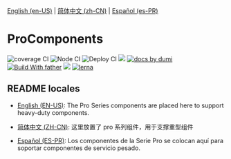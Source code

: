 [English (en-US)](./README.en-US.md) | [简体中文 (zh-CN)](./README.zh-CN.md) | [Español (es-PR)](./README.es-PR.md)

# ProComponents

![coverage CI](https://github.com/ant-design/pro-components/workflows/coverage%20CI/badge.svg) ![Node CI](https://github.com/ant-design/pro-components/workflows/Node%20CI/badge.svg) ![Deploy CI](https://github.com/ant-design/pro-components/workflows/Deploy%20CI/badge.svg) [![](https://codecov.io/gh/ant-design/pro-components/branch/master/graph/badge.svg)](https://codecov.io/gh/ant-design/pro-components) [![ docs by dumi](https://img.shields.io/badge/docs%20by-dumi-blue)](https://d.umijs.org/) [![Build With father](https://img.shields.io/badge/build%20with-father-028fe4.svg)](https://github.com/umijs/father/) [![](https://badgen.net/badge/icon/Ant%20Design?icon=https://gw.alipayobjects.com/zos/antfincdn/Pp4WPgVDB3/KDpgvguMpGfqaHPjicRK.svg&label)](https://ant.design) [![lerna](https://img.shields.io/badge/maintained%20with-lerna-cc00ff.svg)](https://lerna.js.org/)

## README locales

- [English (EN-US)](./README.en-US.md): The Pro Series components are placed here to support heavy-duty components.

- [简体中文 (ZH-CN)](./README.zh-CN.md): 这里放置了 pro 系列组件，用于支撑重型组件

- [Español (ES-PR)](./README.es-PR.md): Los componentes de la Serie Pro se colocan aquí para soportar componentes de servicio pesado.